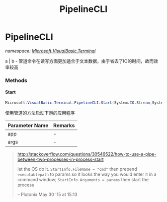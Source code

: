 ﻿---
title: PipelineCLI
---

# PipelineCLI
_namespace: [Microsoft.VisualBasic.Terminal](N-Microsoft.VisualBasic.Terminal.html)_

a | b - 管道命令在读写方面更加适合于文本数据，由于省去了IO的时间，故而效率较高



### Methods

#### Start
```csharp
Microsoft.VisualBasic.Terminal.PipelineCLI.Start(System.IO.Stream,System.String,System.String)
```
使用管道的方法启动下游的应用程序

|Parameter Name|Remarks|
|--------------|-------|
|app|-|
|args|-|

> 
>  http://stackoverflow.com/questions/30546522/how-to-use-a-pipe-between-two-processes-in-process-start
>  
>  let the OS do it. ``StartInfo.FileName = "cmd"`` then prepend ``executablepath`` to params so it looks 
>  the way you would enter it in a command window; 
>  ``StartInfo.Arguments = params`` then start the process 
>  
>  – Plutonix May 30 '15 at 15:13
>  



